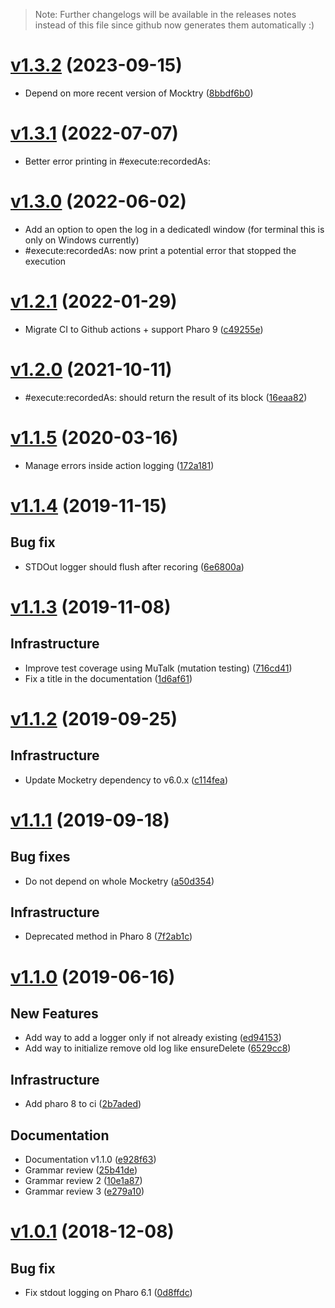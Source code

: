 <!--
git log --pretty="* %s ([%h](https://github.com/jecisc/TinyLogger/commit/%H))" v1.2.1...HEAD --grep="Merge pull" 
('Content' copyWithRegex: 'Merge pull request #[0-9]+ from [^/]+/[0-9]*' matchesReplacedWith: '') copyReplaceAll: '-' with: ' '
-->

> Note: Further changelogs will be available in the releases notes instead of this file since github now generates them automatically :)

# [v1.3.2](https://github.com/jecisc/TinyLogger/compare/v1.3.1...v1.3.2) (2023-09-15)

* Depend on more recent version of Mocktry ([8bbdf6b0](https://github.com/jecisc/TinyLogger/commit/8bbdf6b0a025dab104085b9ff5060c84d7239b58))

# [v1.3.1](https://github.com/jecisc/TinyLogger/compare/v1.3.0...v1.3.1) (2022-07-07)

* Better error printing in #execute:recordedAs:

# [v1.3.0](https://github.com/jecisc/TinyLogger/compare/v1.2.1...v1.3.0) (2022-06-02)

* Add an option to open the log in a dedicatedl window (for terminal this is only on Windows currently)
* #execute:recordedAs: now print a potential error that stopped the execution

# [v1.2.1](https://github.com/jecisc/TinyLogger/compare/v1.2.0...v1.2.1) (2022-01-29)

* Migrate CI to Github actions + support Pharo 9 ([c49255e](https://github.com/jecisc/TinyLogger/commit/c49255ebd6aa325ca335fe17fdd1041ff51b4f3a))

# [v1.2.0](https://github.com/jecisc/TinyLogger/compare/v1.1.5...v1.2.0) (2021-10-11)

* #execute:recordedAs: should return the result of its block ([16eaa82](https://github.com/jecisc/TinyLogger/commit/16eaa82e22e803ca4226150dc047c5ff61bf5434))

# [v1.1.5](https://github.com/jecisc/TinyLogger/compare/v1.1.4...v1.1.5) (2020-03-16)

* Manage errors inside action logging ([172a181](https://github.com/jecisc/TinyLogger/commit/172a1818df984b08b1ab6ebe60646c0aaf160771))

# [v1.1.4](https://github.com/jecisc/TinyLogger/compare/v1.1.3...v1.1.4) (2019-11-15)

## Bug fix

* STDOut logger should flush after recoring ([6e6800a](https://github.com/jecisc/TinyLogger/commit/6e6800a5f167e3606d084290c7b3e4cfc2625985))

# [v1.1.3](https://github.com/jecisc/TinyLogger/compare/v1.1.2...v1.1.3) (2019-11-08)

## Infrastructure

*  Improve test coverage using MuTalk (mutation testing) ([716cd41](https://github.com/jecisc/TinyLogger/commit/716cd41655614326b4e20a426bdb58ce5f0f2031))
*  Fix a title in the documentation ([1d6af61](https://github.com/jecisc/TinyLogger/commit/1d6af61b6114533ab20ef3ffaad252f95925d3a8))

# [v1.1.2](https://github.com/jecisc/TinyLogger/compare/v1.1.1...v1.1.2) (2019-09-25)

## Infrastructure

* Update Mocketry dependency to v6.0.x ([c114fea](https://github.com/jecisc/TinyLogger/commit/c114feac2ff65bd11e11fcd7f188e09e90022465))

# [v1.1.1](https://github.com/jecisc/TinyLogger/compare/v1.1.0...v1.1.1) (2019-09-18)

## Bug fixes

* Do not depend on whole Mocketry ([a50d354](https://github.com/jecisc/TinyLogger/commit/a50d3543bf00e76d780d7d3f2fb205280364b637))

## Infrastructure

*   Deprecated method in Pharo 8 ([7f2ab1c](https://github.com/jecisc/TinyLogger/commit/7f2ab1c7a6fc43d23801faed40383e2b6d4279c3))

# [v1.1.0](https://github.com/jecisc/TinyLogger/compare/v1.0.1...v1.1.0) (2019-06-16)

## New Features

* Add way to add a logger only if not already existing ([ed94153](https://github.com/jecisc/TinyLogger/commit/ed94153d9f086fed3a4f801cfe2029db383514c6))
* Add way to initialize remove old log like ensureDelete  ([6529cc8](https://github.com/jecisc/TinyLogger/commit/6529cc8a99360d93ad80a3badff5066021b6053f))

## Infrastructure

* Add pharo 8 to ci ([2b7aded](https://github.com/jecisc/TinyLogger/commit/2b7adede42186b3aca18aea4c910421fc4b13558))

## Documentation

* Documentation v1.1.0 ([e928f63](https://github.com/jecisc/TinyLogger/commit/e928f635134e2081c6a85f24adb7b11bd4261fdf))
* Grammar review ([25b41de](https://github.com/jecisc/TinyLogger/commit/25b41de42009092ef15ba258ba70ea12b8b2384b))
* Grammar review 2 ([10e1a87](https://github.com/jecisc/TinyLogger/commit/10e1a87c45b54f07d9a5dd0205a29277447bbfc8))
* Grammar review 3 ([e279a10](https://github.com/jecisc/TinyLogger/commit/e279a10121503d0cddcb645c765773c14c68c457))

# [v1.0.1](https://github.com/jecisc/TinyLogger/compare/v1.0.0...v1.0.1) (2018-12-08)

## Bug fix

* Fix stdout logging on Pharo 6.1 ([0d8ffdc](https://github.com/jecisc/TinyLogger/commit/0d8ffdc95724b2bf7a4859334469ddc63100f809))
